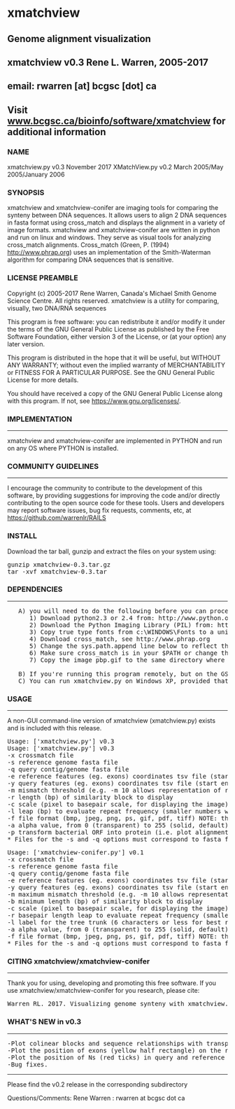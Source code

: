 # xmatchview
## Genome alignment visualization
## xmatchview v0.3 Rene L. Warren, 2005-2017
## email: rwarren [at] bcgsc [dot] ca
## Visit www.bcgsc.ca/bioinfo/software/xmatchview for additional information

### NAME
   xmatchview.py v0.3  November 2017
   XMatchView.py v0.2  March 2005/May 2005/January 2006

### SYNOPSIS
   xmatchview and xmatchview-conifer are imaging tools for comparing the synteny between DNA sequences. It allows users to align 2 DNA sequences in fasta format using cross_match and displays the alignment in a variety of image formats.
   xmatchview and xmatchview-conifer are written in python and run on linux and windows. They serve as visual tools for analyzing cross_match alignments. Cross_match (Green, P. (1994) http://www.phrap.org) uses an implementation of the Smith-Waterman algorithm for comparing DNA sequences that is sensitive.

### LICENSE PREAMBLE
   Copyright (c) 2005-2017 Rene Warren, Canada's Michael Smith Genome Science Centre.  All rights reserved.
   xmatchview is a utility for comparing, visually, two DNA/RNA sequences

   This program is free software: you can redistribute it and/or modify
   it under the terms of the GNU General Public License as published by
   the Free Software Foundation, either version 3 of the License, or
   (at your option) any later version.

   This program is distributed in the hope that it will be useful,
   but WITHOUT ANY WARRANTY; without even the implied warranty of
   MERCHANTABILITY or FITNESS FOR A PARTICULAR PURPOSE.  See the
   GNU General Public License for more details.

   You should have received a copy of the GNU General Public License
   along with this program.  If not, see <https://www.gnu.org/licenses/>.

### IMPLEMENTATION
-------------

xmatchview and xmatchview-conifer are implemented in PYTHON and run on any OS where PYTHON is installed.


### COMMUNITY GUIDELINES
-------------

I encourage the community to contribute to the development of this software, by providing suggestions for improving the code and/or directly contributing to the open source code for these tools. Users and developers may report software issues, bug fix requests, comments, etc, at <https://github.com/warrenlr/RAILS>


### INSTALL

Download the tar ball, gunzip and extract the files on your system using:

<pre>
gunzip xmatchview-0.3.tar.gz 
tar -xvf xmatchview-0.3.tar
</pre>

### DEPENDENCIES
-------------

<pre>
   A) you will need to do the following before you can proceed:
      1) Download python2.3 or 2.4 from: http://www.python.org/ and change the shebang line to reflect this
      2) Download the Python Imaging Library (PIL) from: http://www.pythonware.com/products/pil/
      3) Copy true type fonts from c:\WINDOWS\Fonts to a unix directory and change the line truetype= below to reflect the location of your ttf
      4) Download cross_match, see http://www.phrap.org
      5) Change the sys.path.append line below to reflect the location of PIL
      6) Make sure cross_match is in your $PATH or change the line cross_match_exec= below
      7) Copy the image pbp.gif to the same directory where the XMatchView.py program resides, make a fake gif with that name or comment the whole "###Just for fun code block" below

   B) If you're running this program remotely, but on the GSC servers make sure you are running it on xhost01.bcgsc.ca
   C) You can run xmatchview.py on Windows XP, provided that you have installed python and PIL and that you changed the script line that specifies the location of the fonts to reflect their location in your windows computer. However, you won't be able to run crossmatch with it, unless you have obtained cross_match for windows.
</pre>

### USAGE 
---------------

A non-GUI command-line version of xmatchview (xmatchview.py) exists and is included with this release.

<pre>
Usage: ['xmatchview.py'] v0.3
Usage: ['xmatchview.py'] v0.3
-x crossmatch file
-s reference genome fasta file
-q query contig/genome fasta file
-e reference features (eg. exons) coordinates tsv file (start end) - optional
-y query features (eg. exons) coordinates tsv file (start end) - optional
-m mismatch threshold (e.g. -m 10 allows representation of repeats having up to 10% mismatch
-r length (bp) of similarity block to display
-c scale (pixel to basepair scale, for displaying the image)
-l leap (bp) to evaluate repeat frequency (smaller numbers will increase the resolution, but will affect drastically the run time.  recommended -l=50)
-f file format (bmp, jpeg, png, ps, gif, pdf, tiff) NOTE: the png, ps, tiff and bmp are much better.
-a alpha value, from 0 (transparent) to 255 (solid, default)
-p transform bacterial ORF into protein (i.e. plot alignment between ORF products? 1/0) -not fully tested-
* Files for the -s and -q options must correspond to fasta files used to run cross_match
</pre>

<pre>
Usage: ['xmatchview-conifer.py'] v0.1
-x crossmatch file
-s reference genome fasta file
-q query contig/genome fasta file
-e reference features (eg. exons) coordinates tsv file (start end) - optional
-y query features (eg. exons) coordinates tsv file (start end) - optional
-m maximum mismatch threshold (e.g. -m 10 allows representation of repeats having up to 10% mismatch
-b minimum length (bp) of similarity block to display
-c scale (pixel to basepair scale, for displaying the image)
-r basepair length leap to evaluate repeat frequency (smaller numbers will increase the resolution, but will affect drastically the run time.  recommended -r=50)
-l label for the tree trunk (6 characters or less for best result)
-a alpha value, from 0 (transparent) to 255 (solid, default)
-f file format (bmp, jpeg, png, ps, gif, pdf, tiff) NOTE: the png, ps, tiff and bmp are much better.
* Files for the -s and -q options must correspond to fasta files used to run cross_match
</pre>

### CITING xmatchview/xmatchview-conifer
-------------

Thank you for using, developing and promoting this free software.
If you use xmatchview/xmatchview-conifer for you research, please cite:

<pre>
Warren RL. 2017. Visualizing genome synteny with xmatchview. TBA.
</pre>


### WHAT'S NEW in v0.3
------------------
<pre>
-Plot colinear blocks and sequence relationships with transparent color (alpha, supplied with -a).
-Plot the position of exons (yellow half rectangle) on the reference and query DNA segments (-e and -y arguments, optional).
-Plot the position of Ns (red ticks) in query and reference sequences .
-Bug fixes.
</pre>
---
Please find the v0.2 release in the corresponding subdirectory

Questions/Comments: Rene Warren : rwarren at bcgsc dot ca
